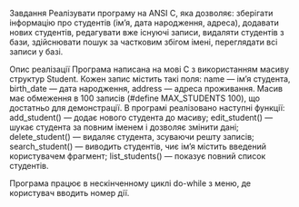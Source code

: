 Завдання
Реалізувати програму на ANSI C, яка дозволяє:
  зберігати інформацію про студентів (ім’я, дата народження, адреса),
  додавати нових студентів,
  редагувати вже існуючі записи,
  видаляти студентів з бази,
  здійснювати пошук за частковим збігом імені,
  переглядати всі записи у базі.

Опис реалізації
Програма написана на мові C з використанням масиву структур Student. Кожен
запис містить такі поля:
  name — ім’я студента,
  birth_date — дата народження,
  address — адреса проживання.
Масив має обмеження в 100 записів (#define MAX_STUDENTS 100), що
достатньо для демонстрації.
В програмі реалізовано наступні функції:
  add_student() — додає нового студента до масиву;
  edit_student() — шукає студента за повним іменем і дозволяє змінити
дані;
  delete_student() — видаляє студента, зсуваючи решту записів;
  search_student() — виводить студентів, чиє ім’я містить введений
користувачем фрагмент;
  list_students() — показує повний список студентів.

Програма працює в нескінченному циклі do-while з меню, де користувач вводить
номер дії.

